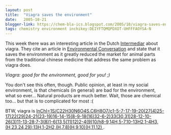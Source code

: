 ```yaml
---
layout: post
title:  "Viagra saves the environment"
date:   2005-10-21
blogger-link: https://chem-bla-ics.blogspot.com/2005/10/viagra-saves-environment.html
tags: chemistry environment inchikey:DEIYFTQMQPDXOT-UHFFFAOYSA-N
---
```


This week there was an interesting article in the Dutch [Intermediar](http://intermediair.nl/) about viagra. They cite an article in
[Environmental Conversation](http://www.swetswise.com/eAccess/viewTitleIssues.do?titleID=68609) and state that it saves the environment
as it greatly reduced the market for animal parts from the traditional chinese medicine that address the same problem as viagra does.

*Viagra: good for the environment, good for you! ;)*

You don't see this often, though. Public opinion, at least in my social environment, is that chemicals (in general) are bad for the environment,
what so ever... Natural products are much better. Wait, those are chemical too... but that is to complicated for most :(

BTW, viagra is [InChI=1S/C22H30N6O4S.C6H8O7/c1-5-7-17-19-20(27(4)25-17)22(29)24-21(23-19)16-14-15(8-9-18(16)32-6-2)33(30,31)28-12-10-26(3)11-13-28;7-3(8)1-6(13,5(11)12)2-4(9)10/h8-9,14H,5-7,10-13H2,1-4H3,(H,23,24,29);13H,1-2H2,(H,7,8)(H,9,10)(H,11,12) <i class="fa-solid fa-recycle fa-xs"></i>](http://www.google.com/search?client=safari&rls=en-us&q=InChI%3D1S%2FC22H30N6O4S.C6H8O7%2Fc1-5-7-17-19-20%2827%284%2925-17%2922%2829%2924-21%2823-19%2916-14-15%288-9-18%2816%2932-6-2%2933%2830%2C31%2928-12-10-26%283%2911-13-28%3B7-3%288%291-6%2813%2C5%2811%2912%292-4%289%2910%2Fh8-9%2C14H%2C5-7%2C10-13H2%2C1-4H3%2C%28H%2C23%2C24%2C29%29%3B13H%2C1-2H2%2C%28H%2C7%2C8%29%28H%2C9%2C10%29%28H%2C11%2C12%29).
